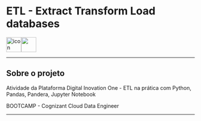 # ETL - Extract Transform Load databases

<img src="https://img.icons8.com/color/48/000000/python--v1.png" width="40" height="40" alt="icon html"/><img src="https://jupyter.org/assets/main-logo.svg" width="40" height="40" />

------------------------------------------------------------------------------------------------------------------------------------------------------

## Sobre o projeto

Atividade da Plataforma Digital Inovation One - ETL na prática com Python, Pandas, Pandera, Jupyter Notebook

BOOTCAMP - Cognizant Cloud Data Engineer

------------------------------------------------------------------------------------------------------------------------------------------------------


